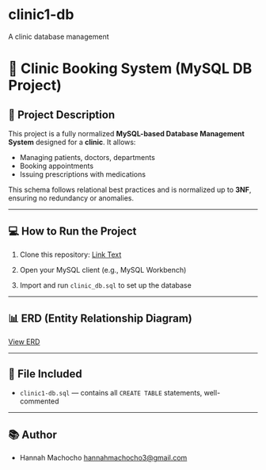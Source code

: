 # clinic1-db
A clinic database management 
# 🏥 Clinic Booking System (MySQL DB Project)

## 📌 Project Description
This project is a fully normalized **MySQL-based Database Management System** designed for a **clinic**. It allows:
- Managing patients, doctors, departments
- Booking appointments
- Issuing prescriptions with medications

This schema follows relational best practices and is normalized up to **3NF**, ensuring no redundancy or anomalies.

---

## 💻 How to Run the Project

1. Clone this repository:
[Link Text](https://github.com/annexmwash/clinic1-db.git)

2. Open your MySQL client (e.g., MySQL Workbench)
3. Import and run `clinic_db.sql` to set up the database

---

## 📊 ERD (Entity Relationship Diagram)

 [View ERD](https://www.canva.com/design/DAGnn-U_uT4/AmRZSroCO8K1yqKMw8oGaA/edit?utm_content=DAGnn-U_uT4&utm_campaign=designshare&utm_medium=link2&utm_source=sharebutton)

---

## 📂 File Included

- `clinic1-db.sql` — contains all `CREATE TABLE` statements, well-commented

---

## 📚 Author
- Hannah Machocho
hannahmachocho3@gmail.com


